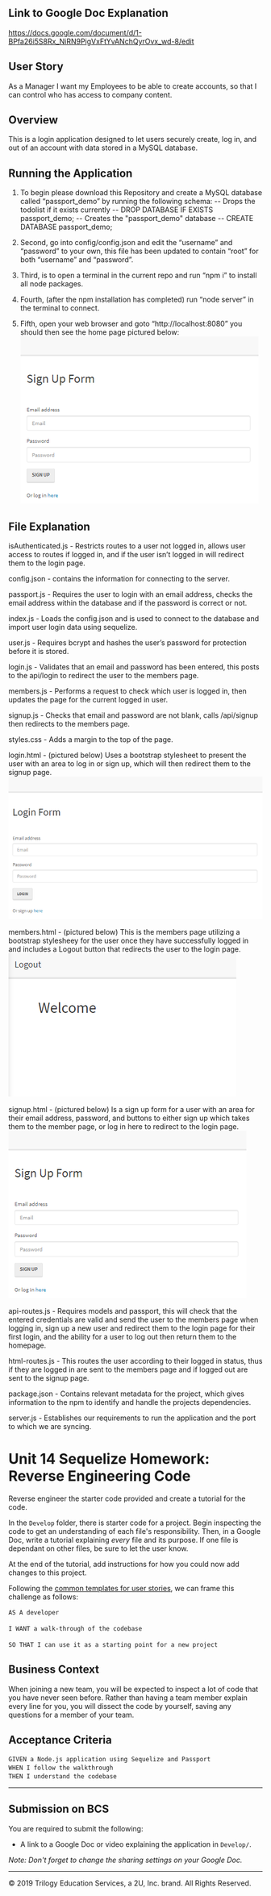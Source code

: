 ## Link to Google Doc Explanation
https://docs.google.com/document/d/1-BPfa26i5S8Rx_NiRN9PigVxFtYvANchQyrOvx_wd-8/edit

## User Story
As a Manager I want my Employees to be able to create accounts, so that I can control who has access to company content.

## Overview
This is a login application designed to let users securely create, log in, and out of an account with data stored in a MySQL database.

## Running the Application
1.  To begin please download this Repository and create a MySQL database called “passport_demo” by running the following schema:
-- Drops the todolist if it exists currently --
DROP DATABASE IF EXISTS passport_demo;
-- Creates the "passport_demo" database --
CREATE DATABASE passport_demo;

2.  Second, go into config/config.json and edit the “username” and “password” to your own, this file has been updated to contain “root” for both “username” and “password”.

3.  Third, is to open a terminal in the current repo and run “npm i” to install all node packages.

4.  Fourth, (after the npm installation has completed) run “node server” in the terminal to connect.

5.  Fifth, open your web browser and goto “http://localhost:8080” you should then see the home page pictured below:
![](hw14demo1.PNG)


## File Explanation
isAuthenticated.js - Restricts routes to a user not logged in, allows user access to routes if logged in, and if the user isn’t logged in will redirect them to the login page.


config.json - contains the information for connecting to the server.


passport.js - Requires the user to login with an email address, checks the email address within the database and if the password is correct or not.

index.js - Loads the config.json and is used to connect to the database and import user login data using sequelize.

user.js - Requires bcrypt and hashes the user’s password for protection before it is stored.

login.js - Validates that an email and password has been entered, this posts to the api/login to redirect the user to the members page.

members.js - Performs a request to check which user is logged in, then updates the page for the current logged in user.

signup.js - Checks that email and password are not blank, calls /api/signup then redirects to the members page.

styles.css - Adds a margin to the top of the page.

login.html - (pictured below) Uses a bootstrap stylesheet to present the user with an area to log in or sign up, which will then redirect them to the signup page.
![](hw14demo2.PNG)

members.html - (pictured below) This is the members page utilizing a bootstrap stylesheey for the user once they have successfully logged in and includes a Logout button that redirects the user to the login page.
![](hw14demo3.PNG)


signup.html - (pictured below) Is a sign up form for a user with an area for their email address, password, and buttons to either sign up which takes them to the member page, or log in here to redirect to the login page.
![](hw14demo1.PNG)


api-routes.js - Requires models and passport, this will check that the entered credentials are valid and send the user to the members page when logging in, sign up a new user and redirect them to the login page for their first login, and the ability for a user to log out then return them to the homepage.

html-routes.js - This routes the user according to their logged in status, thus if they are logged in are sent to the members page and if logged out are sent to the signup page.

package.json - Contains relevant metadata for the project, which gives information to the npm to identify and handle the projects dependencies.

server.js - Establishes our requirements to run the application and the port to which we are syncing.




# Unit 14 Sequelize Homework: Reverse Engineering Code

Reverse engineer the starter code provided and create a tutorial for the code.

In the `Develop` folder, there is starter code for a project. Begin inspecting the code to get an understanding of each file's responsibility. Then, in a Google Doc, write a tutorial explaining *every* file and its purpose. If one file is dependant on other files, be sure to let the user know.

At the end of the tutorial, add instructions for how you could now add changes to this project.

Following the [common templates for user stories](https://en.wikipedia.org/wiki/User_story#Common_templates), we can frame this challenge as follows:

```
AS A developer

I WANT a walk-through of the codebase

SO THAT I can use it as a starting point for a new project
```

## Business Context

When joining a new team, you will be expected to inspect a lot of code that you have never seen before. Rather than having a team member explain every line for you, you will dissect the code by yourself, saving any questions for a member of your team.

## Acceptance Criteria

```md
GIVEN a Node.js application using Sequelize and Passport
WHEN I follow the walkthrough
THEN I understand the codebase
```
- - -

## Submission on BCS

You are required to submit the following:

* A link to a Google Doc or video explaining the application in `Develop/`. 

_Note: Don't forget to change the sharing settings on your Google Doc._

- - -
© 2019 Trilogy Education Services, a 2U, Inc. brand. All Rights Reserved.
